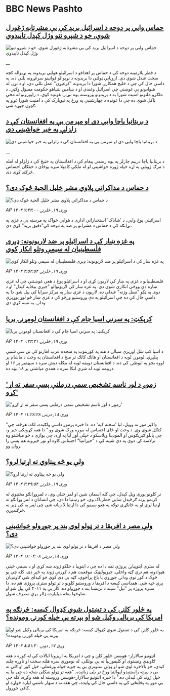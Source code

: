 # BBC News Pashto## [حماس وايي پر دوحه د اسرائيل برید کې یې مشرتابه ژغورل شوې، خو د شپږو تنو وژل کېدل تاییدوي](https://www.bbc.co.uk/pashto/live/cy4r7wy2wm4t?at_medium=RSS&at_campaign=rss?at_campaign=githubrss)![حماس وايي پر دوحه د اسرائيل برید کې یې مشرتابه ژغورل شوې، خو د شپږو تنو وژل کېدل تاییدوي](https://ichef.bbci.co.uk/ace/standard/240/cpsprodpb/6a3a/live/229af7f0-8d8a-11f0-9cf6-cbf3e73ce2b9.jpg)__د قطر پلازمېنه دوحه کې د حماس پر اهدافو د اسرائيلو هوايي بریدونه په نړیواله کچه سخت غندل شوي دي. اروپايي ټولنې دا بریدونه د نړیوالو قوانینو سرغړونه بللې ده، په داسې حال کې چې د خلیج همکارۍ شورا دا بریدونه "کرغېړن" عمل بللي دي، او د نړۍ له هېوادونو یې غوښتي چې اسرائیل وغندي او د بنیامین نتنیاهو حکومت مسؤل وګڼي. د ملګرو ملتونو امنیت شورا به د بریدونو وروسته یوه بېړنۍ غونډه کوي. د راپورونو له مخې ټاکل شوې ده چې دا غونډه د چهارشنبې په ورځ په نیویارک کې د امنیت شورا غړو په ګډون جوړه شي.## [د بریتانیا پاچا وايي دی او مېرمن یې په افغانستان کې د زلزلې په خبر خواشيني‌ دي](https://www.bbc.co.uk/pashto/live/cx290ew8lq8t?at_medium=RSS&at_campaign=rss?at_campaign=githubrss)![د بریتانیا پاچا وايي دی او مېرمن یې په افغانستان کې د زلزلې په خبر خواشيني‌ دي](https://ichef.bbci.co.uk/ace/standard/240/cpsprodpb/7f45/live/7b787940-8e31-11f0-b391-6936825093bd.jpg)__د بریتانیا پاچا درېیم چارلز په یوه رسمي پیغام کې د افغانستان په ختیځ کې د زلزلو له امله د مرګ ژوبلې په اړه خپله ژوره خواشیني او له ملکې کامېلا سره یوځای د خفګان احساس څرګند کړی دی.## [د حماس د مذاکراتي پلاوي مشر خلیل الحیة څوک دی؟](https://www.bbc.com/pashto/articles/c784wdwj207o?at_medium=RSS&at_campaign=rss?at_campaign=githubrss)![د حماس د مذاکراتي پلاوي مشر خلیل الحیة څوک دی؟](https://ichef.bbci.co.uk/ace/ws/240/cpsprodpb/6dd9/live/32879bc0-8e19-11f0-84c8-99de564f0440.jpg)_AP ۱۴۰۴ وږی ۱۹, څلرنۍ ۷:۴۳:۰۰_اسرائیلي پوځ وايي، د 'شاباک' استخباراتي ادارې د هوايي ځواک په مرسته یې د غزې په تړانګه کې د حماس د مشرانو پر ضد په دوحه کې"دقیق برید" کړی دی.## [په غزه ښار کې د اسرائيلو پر ضد لاریونونه: ډېری فلسطينيان له سیمې وتلو انکار کوي](https://www.bbc.com/pashto/articles/c62nw73wzn1o?at_medium=RSS&at_campaign=rss?at_campaign=githubrss)![په غزه ښار کې د اسرائيلو پر ضد لاریونونه: ډېری فلسطينيان له سیمې وتلو انکار کوي](https://ichef.bbci.co.uk/ace/ws/240/cpsprodpb/85a5/live/debac920-8e01-11f0-9cf6-cbf3e73ce2b9.jpg)_AP ۱۴۰۴ وږی ۱۹, څلرنۍ ۴:۵۲:۵۴_فلسطينيانو د غزې په ښار کې لاریون کړی او د اسرائیلو پوځ د هغې غوښتنې چې له غزې ښاره دې ووځي انکاري شوي دي. په غزه ښار کې لاریونوالو "جبري بېځايه کېدل" او د دوی په ټکو "نسل وژنه" غندلې ده. لاريون د غزې ښار په مرکز سرايا کې پيل شو. دا په داسې حال کې ده چې اسرائيلو په دې وروستيو ورځو کې د غزې ښار څو لوړ پوړيزې ودانۍ په نښه کړې دي.## [کرېکټ: په سږني اسيا جام کې د افغانستان لومړنۍ بريا](https://www.bbc.com/pashto/articles/cy503eekn15o?at_medium=RSS&at_campaign=rss?at_campaign=githubrss)![کرېکټ: په سږني اسيا جام کې د افغانستان لومړنۍ بريا](https://ichef.bbci.co.uk/ace/ws/240/cpsprodpb/ca62/live/0193ce70-8dbb-11f0-84c8-99de564f0440.jpg)_AP ۱۴۰۴ وږی ۱۹, څلرنۍ ۰:۳۳:۳۱_د اسيا کپ شل اوريزې سيالۍ د هند په کوربتوب په متحده عرب امارتو کې نن سې شنبې پيلېږي. لومړۍ لوبه د افغانستان او هانګ کانګ تر منځ د افغانستان په وخت د ماښام پر اووه بجو په ابوظبۍ کې ده. د افغانستان دويمه لوبه له بنګله دېش سره د سپټمبر پر ۱۶ او درېيمه لوبه له شري لنکا سره د همدې مياشتې پر ۱۸ نېټه ده.## ['زموږ د لور ناسم تشخیص سمې درملنې پسې سفر ته اړ کړو'](https://www.bbc.com/pashto/articles/cedvy71z6jyo?at_medium=RSS&at_campaign=rss?at_campaign=githubrss)!['زموږ د لور ناسم تشخیص سمې درملنې پسې سفر ته اړ کړو'](https://ichef.bbci.co.uk/ace/ws/240/cpsprodpb/0620/live/20860bc0-72dd-11f0-8dbd-f3d32ebd3327.jpg)_AP ۱۴۰۴ وږی ۱۸, درېنۍ ۱۱:۲۸:۲۸_"ډاکټر موږ ته وویل، لیا 'سخته کڼه' ده. دا خبره پرموږ داسې ولګېده، لکه: هرڅه، چې کنګل شوي وي. د وخت او ځای احساس له موږه ورک شوی وو."
دا هغه کړونکی خبر و، چې پابلو ګیریګوس او المودینا ویلاسکو د خپلې لور لیا په اړه، چې یوازې د څو میاشتو وه ترلاسه کړ.
دوی په دې شېبه کې د "حیرانتیا" احساس کاوه او نور خبرونه هم پسې را روان وو.## [ولې یو څه پېتاوي ته اړتیا لرو؟](https://www.bbc.com/pashto/articles/cy70dgzz3xmo?at_medium=RSS&at_campaign=rss?at_campaign=githubrss)![ولې یو څه پېتاوي ته اړتیا لرو؟](https://ichef.bbci.co.uk/ace/ws/240/cpsprodpb/d2a4/live/c6137720-0fbf-11f0-ac9f-c37d6fd89579.jpg)_AP ۱۴۰۴ وږی ۱۹, څلرنۍ ۳:۳۹:۵۴_تر کلونو پورې ویل کېدل، چې کله اسمان شین او لمر ختلی وي، د لمروړانګو مخنیوي له کریمو پرته ګرځېدل ښايي خطرناک وي، خو رښتیا دا دی، چې انسانان د لمر وړانګو ته اړتیا لري او په ځانګړې توګه په هغو سیمو کې دا اړتیا لا زیاته شي چې لمر په کې ډېر نه څرګندېږي.## [ولې مصر د افریقا د تر ټولو لوی بند پر جوړولو خواشینی دی؟](https://www.bbc.com/pashto/articles/cy9nq4009l2o?at_medium=RSS&at_campaign=rss?at_campaign=githubrss)![ولې مصر د افریقا د تر ټولو لوی بند پر جوړولو خواشینی دی؟](https://ichef.bbci.co.uk/ace/ws/240/cpsprodpb/6543/live/5fbe3060-8cbe-11f0-b391-6936825093bd.jpg)_AP ۱۴۰۴ وږی ۱۸, درېنۍ ۱۶:۰۴:۰۸_له سترې ایتوپیايۍ پروژې تمه دا ده چې د ایتوپیا د خلکو ژوند ښه کړي او د سیمې ځینې هېوادونه هم ترې ګټه واخلي. جیوپولېټیک موقعیت هم د کورني ژوند په څېر دی، کله چې یو څوک د کور نوې ودانۍ جوړوي یا باغ پراخوي، ګټه یې دی کوي خو کېدای شي ګاونډیان پرې خپه شي. همداسې کیسه د افریقا د وروستیو کلونو د تر ټولو سترې پروژې هم ده. دا ستره پروژه پر "نیل" سیند د برېښنا بند د جوړولو ده. کار یې په ۲۰۱۱ کې پیل شو او شاوخوا پنځه میلیارده ډالر پرې مصرف شول.## [په څلور کلنۍ کې د تښتول شوي کډوال کيسه: څرنګه په امریکا کې بريالی وکيل شو او بېرته یې خپله کورنۍ ومونده؟](https://www.bbc.com/pashto/articles/c5yg5ex2891o?at_medium=RSS&at_campaign=rss?at_campaign=githubrss)![په څلور کلنۍ کې د تښتول شوي کډوال کيسه: څرنګه په امریکا کې بريالی وکيل شو او بېرته یې خپله کورنۍ ومونده؟](https://ichef.bbci.co.uk/ace/ws/240/cpsprodpb/cfde/live/31189d50-8af6-11f0-b391-6936825093bd.jpg)_AP ۱۴۰۴ وږی ۱۷, دونۍ ۸:۵۱:۳۰_انټونیو سالازار- هوبسن څلور کلن و چې د امریکا په اریزونا ایالات کې له کوره د هغه ګاونډي وتښتوی او کلیفورنیا ته یې بوتللی. له نوموړي سره هلته سخت او ناوړه چلند کېدی، خو بالاخره لوی شو او ټولې ستونزې یې په چوپه خوله وزغملي. خپل کور او کلي ته یې د بېرته راستنېدو لېوالتیا ورځ تر بلي زیاتېده.
"هغه تر ټولو ښکلې ښځه ده چې ما په خپل ژوند کې لیدلې ده."
دا خبره انتونیو سالازار-هوبسن وروسته له هغه وکړه، کله چې یې مور په پخلنځي کې په داسې حال کې ولیده، چې هغه ته د سهار ناشتې لپاره خواړه او کافي جوړول.